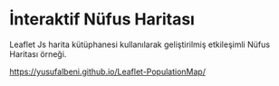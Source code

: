 # İnteraktif Nüfus Haritası

Leaflet Js harita kütüphanesi kullanılarak geliştirilmiş etkileşimli Nüfus Haritası örneği.

https://yusufalbeni.github.io/Leaflet-PopulationMap/
